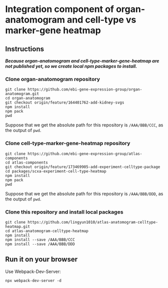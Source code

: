 # Integration component of organ-anatomogram and cell-type vs marker-gene heatmap

## Instructions

***Because organ-anatomogram and cell-type-marker-gene-heatmap are not published yet, so we create local npm packages to install.***

### Clone organ-anatomogram repository
```
git clone https://github.com/ebi-gene-expression-group/organ-anatomogram.git
cd organ-anatomogram
git checkout origin/feature/164401762-add-kidney-svgs
npm install
npm pack
pwd
```

Suppose that we get the absolute path for this repository is `/AAA/BBB/CCC`, as the output of `pwd`.
### Clone cell-type-marker-gene-heatmap repository
```
git clone https://github.com/ebi-gene-expression-group/atlas-components
cd atlas-components
git checkout origin/feature/173469905-add-experiment-celltype-package
cd packages/scxa-experiment-cell-type-heatmap
npm install
npm pack
pwd
```
Suppose that we get the absolute path for this repository is `/AAA/BBB/DDD`, as the output of `pwd`.

### Clone this repository and install local packages
```
git clone https://github.com/lingyun1010/atlas-anatomogram-celltype-heatmap.git
cd atlas-anatomogram-celltype-heatmap
npm install
npm install --save /AAA/BBB/CCC
npm install --save /AAA/BBB/DDD
```

## Run it on your browser
Use Webpack-Dev-Server:
```
npx webpack-dev-server -d
```
